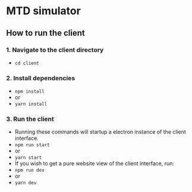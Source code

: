 # MTD simulator 

## How to run the client 
### 1. Navigate to the client directory 
  - `cd client`
### 2. Install dependencies 
  - `npm install`
  - or 
  - `yarn install`
### 3. Run the client 
- Running these commands will startup a electron instance of the client interface. 
-  `npm run start`
-  or 
-  `yarn start`
- If you wish to get a pure website view of the client interface, run:
- `npm run dev`
- or 
- `yarn dev`
